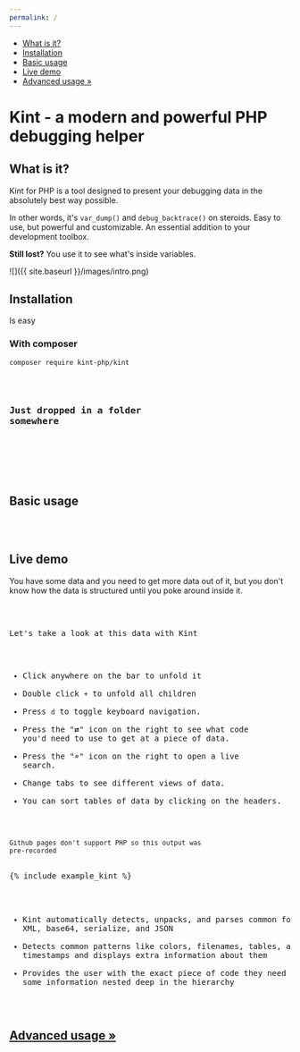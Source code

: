 ```yaml
---
permalink: /
---
```


<div id="leftmenu" class="col-sm-4 col-md-3 hidden-xs">
<ul class="nav nav-list side-navigation" data-spy="affix" data-offset-top="{{ site.affix_offset }}">
    <li><a href="#about">What is it?</a></li>
    <li><a href="#install">Installation</a></li>
    <li><a href="#use">Basic usage</a></li>
    <li><a href="#demo">Live demo</a></li>
    <li><a href="{{ site.baseurl }}/advanced/">Advanced usage &raquo;</a></li>
</ul>
</div>
<div class="col-sm-8 col-md-9" markdown="1">

# Kint - a modern and powerful PHP debugging helper

<section id="about" markdown="1">

## What is it?

Kint for PHP is a tool designed to present your debugging data in the absolutely best way possible.

In other words, it's `var_dump()` and `debug_backtrace()` on steroids. Easy to use, but powerful and customizable. An essential addition to your development toolbox.

**Still lost?** You use it to see what's inside variables.

![]({{ site.baseurl }}/images/intro.png)

</section>
<section id="install" markdown="1">

## Installation

Is easy

### With composer

```
composer require kint-php/kint
```

<pre class="prettyprint linenums"><?php

include 'vendor/autoload.php';

d('Dumped with Kint');</pre>

### Just dropped in a folder somewhere

<pre class="prettyprint linenums"><?php

// One of the files from the build folder
include 'kint.phar';

d('Dumped with Kint');</pre>

</section>
<section id="use" markdown="1">

## Basic usage

<pre class="prettyprint linenums"><?php

Kint::dump($GLOBALS, $_SERVER); // Dump any number of variables
d($GLOBALS, $_SERVER); // d() is a shortcut for Kint::dump()

Kint::trace(); // Dump a debug backtrace
d(1); // Shortcut for Kint::trace()

Kint::$enabled_mode = false; // Disable kint
</pre>

</section>
<section id="demo" markdown="1">

## Live demo

You have some data and you need to get more data out of it, but you don't know how the data is structured until you poke around inside it.

<pre class="prettyprint linenums"><?php

$time = get_mysterious_value();
$data = get_mysterious_data();

include 'kint.php';

d($time, $data);
</pre>

Let's take a look at this data with Kint

* Click anywhere on the bar to unfold it
* Double click `+` to unfold all children
* Press `d` to toggle keyboard navigation.
* Press the "**⇄**" icon on the right to see what code you'd need to use to get at a piece of data.
* Press the "**⌕**" icon on the right to open a live search.
* Change tabs to see different views of data.
* You can sort tables of data by clicking on the headers.

<small>Github pages don't support PHP so this output was pre-recorded</small>

<div>{% include example_kint %}</div>

* Kint automatically detects, unpacks, and parses common formats like XML, base64, serialize, and JSON
* Detects common patterns like colors, filenames, tables, and timestamps and displays extra information about them
* Provides the user with the exact piece of code they need to access some information nested deep in the hierarchy

</section>

<h2><a href="{{ site.baseurl }}/advanced/">Advanced usage &raquo;</a></h2>

</div>
